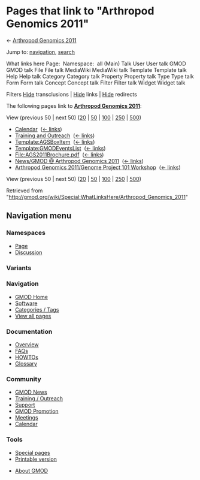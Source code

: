 <div id="mw-page-base" class="noprint">

</div>

<div id="mw-head-base" class="noprint">

</div>

<div id="content" class="mw-body" role="main">

<span id="top"></span>

<div id="mw-js-message" style="display:none;">

</div>



# <span dir="auto">Pages that link to "Arthropod Genomics 2011"</span>

<div id="bodyContent">

<div id="contentSub">

← [Arthropod Genomics
2011](/wiki/Arthropod_Genomics_2011 "Arthropod Genomics 2011")

</div>

<div id="jump-to-nav" class="mw-jump">

Jump to: [navigation](#mw-navigation), [search](#p-search)

</div>

<div id="mw-content-text">

What links here Page:  Namespace:  all (Main) Talk User User talk GMOD
GMOD talk File File talk MediaWiki MediaWiki talk Template Template talk
Help Help talk Category Category talk Property Property talk Type Type
talk Form Form talk Concept Concept talk Filter Filter talk Widget
Widget talk

Filters
[Hide](/mediawiki/index.php?title=Special:WhatLinksHere/Arthropod_Genomics_2011&hidetrans=1 "Special:WhatLinksHere/Arthropod Genomics 2011")
transclusions \|
[Hide](/mediawiki/index.php?title=Special:WhatLinksHere/Arthropod_Genomics_2011&hidelinks=1 "Special:WhatLinksHere/Arthropod Genomics 2011")
links \|
[Hide](/mediawiki/index.php?title=Special:WhatLinksHere/Arthropod_Genomics_2011&hideredirs=1 "Special:WhatLinksHere/Arthropod Genomics 2011")
redirects

The following pages link to **[Arthropod Genomics
2011](/wiki/Arthropod_Genomics_2011 "Arthropod Genomics 2011")**:

View (previous 50 \| next 50)
([20](/mediawiki/index.php?title=Special:WhatLinksHere/Arthropod_Genomics_2011&limit=20 "Special:WhatLinksHere/Arthropod Genomics 2011")
\|
[50](/mediawiki/index.php?title=Special:WhatLinksHere/Arthropod_Genomics_2011&limit=50 "Special:WhatLinksHere/Arthropod Genomics 2011")
\|
[100](/mediawiki/index.php?title=Special:WhatLinksHere/Arthropod_Genomics_2011&limit=100 "Special:WhatLinksHere/Arthropod Genomics 2011")
\|
[250](/mediawiki/index.php?title=Special:WhatLinksHere/Arthropod_Genomics_2011&limit=250 "Special:WhatLinksHere/Arthropod Genomics 2011")
\|
[500](/mediawiki/index.php?title=Special:WhatLinksHere/Arthropod_Genomics_2011&limit=500 "Special:WhatLinksHere/Arthropod Genomics 2011"))

- [Calendar](/wiki/Calendar "Calendar") ‎
  <span class="mw-whatlinkshere-tools">([←
  links](/mediawiki/index.php?title=Special:WhatLinksHere&target=Calendar "Special:WhatLinksHere"))</span>
- [Training and
  Outreach](/wiki/Training_and_Outreach "Training and Outreach") ‎
  <span class="mw-whatlinkshere-tools">([←
  links](/mediawiki/index.php?title=Special:WhatLinksHere&target=Training+and+Outreach "Special:WhatLinksHere"))</span>
- [Template:AGSBoxItem](/wiki/Template:AGSBoxItem "Template:AGSBoxItem")
  ‎ <span class="mw-whatlinkshere-tools">([←
  links](/mediawiki/index.php?title=Special:WhatLinksHere&target=Template%3AAGSBoxItem "Special:WhatLinksHere"))</span>
- [Template:GMODEventsList](/wiki/Template:GMODEventsList "Template:GMODEventsList")
  ‎ <span class="mw-whatlinkshere-tools">([←
  links](/mediawiki/index.php?title=Special:WhatLinksHere&target=Template%3AGMODEventsList "Special:WhatLinksHere"))</span>
- [File:AGS2011Brochure.pdf](/wiki/File:AGS2011Brochure.pdf "File:AGS2011Brochure.pdf")
  ‎ <span class="mw-whatlinkshere-tools">([←
  links](/mediawiki/index.php?title=Special:WhatLinksHere&target=File%3AAGS2011Brochure.pdf "Special:WhatLinksHere"))</span>
- [News/GMOD @ Arthropod Genomics
  2011](/wiki/News/GMOD_@_Arthropod_Genomics_2011 "News/GMOD @ Arthropod Genomics 2011")
  ‎ <span class="mw-whatlinkshere-tools">([←
  links](/mediawiki/index.php?title=Special:WhatLinksHere&target=News%2FGMOD+%40+Arthropod+Genomics+2011 "Special:WhatLinksHere"))</span>
- [Arthropod Genomics 2011/Genome Project 101
  Workshop](/wiki/Arthropod_Genomics_2011/Genome_Project_101_Workshop "Arthropod Genomics 2011/Genome Project 101 Workshop")
  ‎ <span class="mw-whatlinkshere-tools">([←
  links](/mediawiki/index.php?title=Special:WhatLinksHere&target=Arthropod+Genomics+2011%2FGenome+Project+101+Workshop "Special:WhatLinksHere"))</span>

View (previous 50 \| next 50)
([20](/mediawiki/index.php?title=Special:WhatLinksHere/Arthropod_Genomics_2011&limit=20 "Special:WhatLinksHere/Arthropod Genomics 2011")
\|
[50](/mediawiki/index.php?title=Special:WhatLinksHere/Arthropod_Genomics_2011&limit=50 "Special:WhatLinksHere/Arthropod Genomics 2011")
\|
[100](/mediawiki/index.php?title=Special:WhatLinksHere/Arthropod_Genomics_2011&limit=100 "Special:WhatLinksHere/Arthropod Genomics 2011")
\|
[250](/mediawiki/index.php?title=Special:WhatLinksHere/Arthropod_Genomics_2011&limit=250 "Special:WhatLinksHere/Arthropod Genomics 2011")
\|
[500](/mediawiki/index.php?title=Special:WhatLinksHere/Arthropod_Genomics_2011&limit=500 "Special:WhatLinksHere/Arthropod Genomics 2011"))

</div>

<div class="printfooter">

Retrieved from
"<http://gmod.org/wiki/Special:WhatLinksHere/Arthropod_Genomics_2011>"

</div>

<div id="catlinks" class="catlinks catlinks-allhidden">

</div>

<div class="visualClear">

</div>

</div>

</div>

<div id="mw-navigation">

## Navigation menu

<div id="mw-head">



<div id="left-navigation">

<div id="p-namespaces" class="vectorTabs" role="navigation"
aria-labelledby="p-namespaces-label">

### Namespaces

- <span id="ca-nstab-main"><a href="/wiki/Arthropod_Genomics_2011" accesskey="c"
  title="View the content page [c]">Page</a></span>
- <span id="ca-talk"><a
  href="/mediawiki/index.php?title=Talk:Arthropod_Genomics_2011&amp;action=edit&amp;redlink=1"
  accesskey="t"
  title="Discussion about the content page [t]">Discussion</a></span>

</div>

<div id="p-variants" class="vectorMenu emptyPortlet" role="navigation"
aria-labelledby="p-variants-label">

### 

### Variants[](#)

<div class="menu">

</div>

</div>

</div>





</div>

</div>

</div>

<div id="mw-panel">

<div id="p-logo" role="banner">

<a href="/wiki/Main_Page"
style="background-image: url(http://gmod.org/images/GMOD-cogs.png);"
title="Visit the main page"></a>

</div>

<div id="p-Navigation" class="portal" role="navigation"
aria-labelledby="p-Navigation-label">

### Navigation

<div class="body">

- <span id="n-GMOD-Home">[GMOD Home](/wiki/Main_Page)</span>
- <span id="n-Software">[Software](/wiki/GMOD_Components)</span>
- <span id="n-Categories-.2F-Tags">[Categories /
  Tags](/wiki/Categories)</span>
- <span id="n-View-all-pages">[View all
  pages](/wiki/Special:AllPages)</span>

</div>

</div>

<div id="p-Documentation" class="portal" role="navigation"
aria-labelledby="p-Documentation-label">

### Documentation

<div class="body">

- <span id="n-Overview">[Overview](/wiki/Overview)</span>
- <span id="n-FAQs">[FAQs](/wiki/Category:FAQ)</span>
- <span id="n-HOWTOs">[HOWTOs](/wiki/Category:HOWTO)</span>
- <span id="n-Glossary">[Glossary](/wiki/Glossary)</span>

</div>

</div>

<div id="p-Community" class="portal" role="navigation"
aria-labelledby="p-Community-label">

### Community

<div class="body">

- <span id="n-GMOD-News">[GMOD News](/wiki/GMOD_News)</span>
- <span id="n-Training-.2F-Outreach">[Training /
  Outreach](/wiki/Training_and_Outreach)</span>
- <span id="n-Support">[Support](/wiki/Support)</span>
- <span id="n-GMOD-Promotion">[GMOD
  Promotion](/wiki/GMOD_Promotion)</span>
- <span id="n-Meetings">[Meetings](/wiki/Meetings)</span>
- <span id="n-Calendar">[Calendar](/wiki/Calendar)</span>

</div>

</div>

<div id="p-tb" class="portal" role="navigation"
aria-labelledby="p-tb-label">

### Tools

<div class="body">

- <span id="t-specialpages"><a href="/wiki/Special:SpecialPages" accesskey="q"
  title="A list of all special pages [q]">Special pages</a></span>
- <span id="t-print"><a
  href="/mediawiki/index.php?title=Special:WhatLinksHere/Arthropod_Genomics_2011&amp;printable=yes"
  rel="alternate" accesskey="p"
  title="Printable version of this page [p]">Printable version</a></span>

</div>

</div>

</div>

</div>

<div id="footer" role="contentinfo">

- <span id="footer-places-about">[About
  GMOD](/wiki/GMOD:About "GMOD:About")</span>

<!-- -->






</div>
